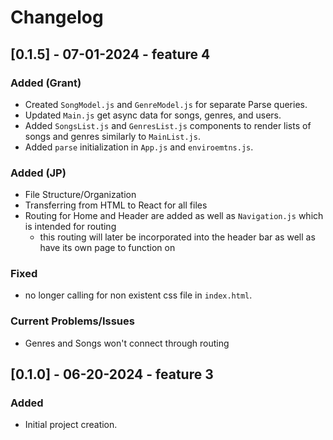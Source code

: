 # Changelog

## [0.1.5] - 07-01-2024 - feature 4 
### Added (Grant)
- Created `SongModel.js` and `GenreModel.js` for separate Parse queries.
- Updated `Main.js` get async data for songs, genres, and users.
- Added `SongsList.js` and `GenresList.js` components to render lists of songs and genres similarly to `MainList.js`.
- Added `parse` initialization in `App.js` and `enviroemtns.js`.
### Added (JP)
- File Structure/Organization
- Transferring from HTML to React for all files
- Routing for Home and Header are added as well as `Navigation.js` which is intended for routing
    - this routing will later be incorporated into the header bar as well as have its own page to function on

### Fixed
- no longer calling for non existent css file in `index.html`.

### Current Problems/Issues
- Genres and Songs won't connect through routing

## [0.1.0] - 06-20-2024 - feature 3
### Added
- Initial project creation.